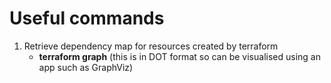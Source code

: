 # Useful commands

1. Retrieve dependency map for resources created by terraform
    - **terraform graph** (this is in DOT format so can be visualised using an app such as GraphViz)